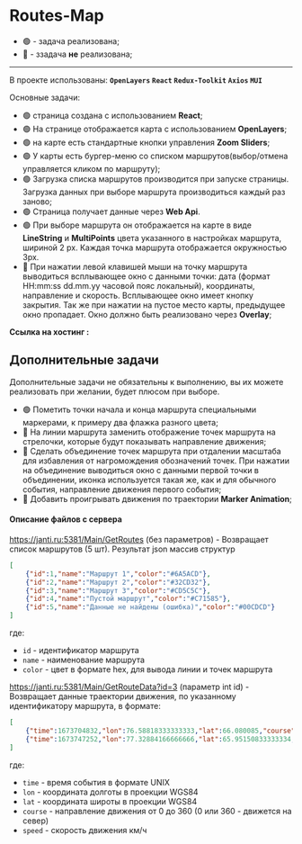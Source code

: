 # Routes-Map

- :green_circle: - задача реализована;
- :red_circle: - ззадача **не** реализована;
---
В проекте использованы: **``OpenLayers`` ``React`` ``Redux-Toolkit`` ``Axios`` ``MUI``**

Основные задачи:
- :green_circle: страница создана с использованием **React**;
- :green_circle: На странице отображается карта с использованием **OpenLayers**;
- :green_circle: на карте есть стандартные кнопки управления **Zoom Sliders**;
- :green_circle: У карты есть бургер-меню со списком маршрутов(выбор/отмена управляется кликом по маршруту);
- :green_circle: Загрузка списка маршрутов производится при запуске страницы. Загрузка данных при выборе маршрута производиться каждый раз заново;
- :green_circle: Страница получает данные через **Web Api**.
- :green_circle: При выборе маршрута он отображается на карте в виде **LineString** и **MultiPoints** цвета указанного в настройках маршрута, шириной 2 px. Каждая точка маршрута отображается окружностью 3px.
- :red_circle: При нажатии левой клавишей мыши на точку маршрута выводиться всплывающее окно с данными точки: дата (формат HH:mm:ss dd.mm.yy часовой пояс локальный), координаты, направление и скорость. Всплывающее окно имеет кнопку закрытия. Так же при нажатии на пустое место карты, предыдущее окно пропадает. Окно должно быть реализовано через **Overlay**;


**Ссылка на хостинг :**
## Дополнительные задачи

Дополнительные задачи не обязательны к выполнению, вы их можете реализовать при желании, будет плюсом при выборе.

- :green_circle: Пометить точки начала и конца маршрута специальными маркерами, к примеру два флажка разного цвета;
- :red_circle: На линии маршрута заменить отображение точек маршрута на стрелочки, которые будут показывать направление движения;
- :red_circle: Сделать объединение точек маршрута при отдалении масштаба для избавления от нагромождения обозначений точек. При нажатии на объединение выводиться окно с данными первой точки в объединении, иконка используется такая же, как и для обычного события, направление движения первого события;
- :red_circle: Добавить проигрывать движения по траектории **Marker Animation**;


#### Описание файлов с сервера

https://janti.ru:5381/Main/GetRoutes (без параметров) - Возвращает список маршрутов (5 шт). Результат json массив структур 
```json
[
	{"id":1,"name":"Маршрут 1","color":"#6A5ACD"},
	{"id":2,"name":"Маршрут 2","color":"#32CD32"},
	{"id":3,"name":"Маршрут 3","color":"#CD5C5C"},
	{"id":4,"name":"Пустой маршрут","color":"#C71585"},
	{"id":5,"name":"Данные не найдены (ошибка)","color":"#00CDCD"}
]
```
где:
- ``id``     - идентификатор маршрута
- ``name``   - наименование маршрута
- ``color``  - цвет в формате hex, для вывода линии и точек маршрута

https://janti.ru:5381/Main/GetRouteData?id=3 (параметр int id) - Возвращает данные траектории движения, по указанному идентификатору маршрута, в формате:
```json
[	
    {"time":1673704832,"lon":76.58818333333333,"lat":66.080085,"course":130,"speed":0},
    {"time":1673747252,"lon":77.32884166666666,"lat":65.95150833333334,"course":117,"speed":15}
]
```
где:
- ``time``   - время события в формате UNIX
- ``lon``    - координата долготы в проекции WGS84
- ``lat``    - координата широты в проекции WGS84
- ``course`` - направление движения от 0 до 360 (0 или 360 - движется на север)
- ``speed``  - скорость движения км/ч



